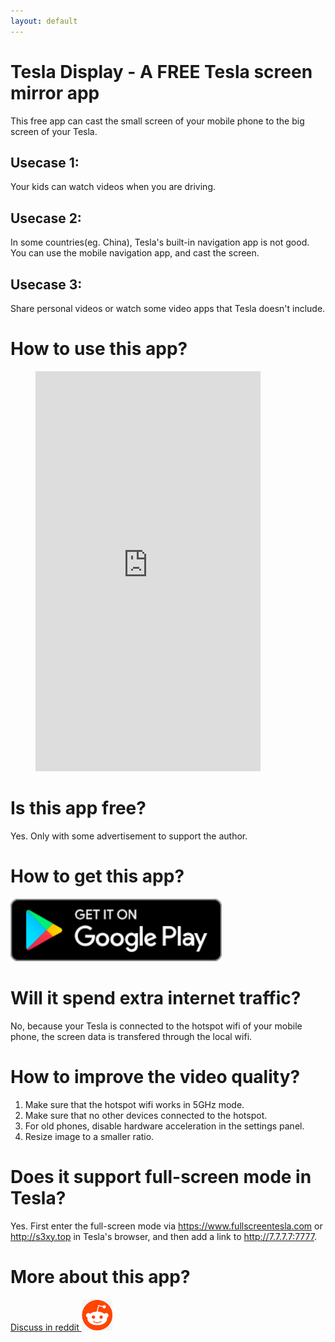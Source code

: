 ```yaml
---
layout: default
---
```


# Tesla Display - A FREE Tesla screen mirror app

This free app can cast the small screen of your mobile phone to the big screen of your Tesla.

## Usecase 1:
Your kids can watch videos when you are driving.

## Usecase 2:
In some countries(eg. China), Tesla's built-in navigation app is not good. You can use the mobile navigation app, and cast the screen. 

## Usecase 3:
Share personal videos or watch some video apps that Tesla doesn't include.

# How to use this app?
<!-- blank line -->
<figure class="video_container">
  <iframe width="360" height="640" src="https://www.youtube.com/embed/ixLnKFQ4EfQ" frameborder="0" allowfullscreen="true"> </iframe>
</figure>
<!-- blank line -->

# Is this app free?

Yes. Only with some advertisement to support the author.

# How to get this app?

<a href ="https://play.google.com/store/apps/details?id=io.github.blackpill.tesladisplay"><img src="./google-play-badge.svg" height="100px"></a>

# Will it spend extra internet traffic?

No, because your Tesla is connected to the hotspot wifi of your mobile phone, the screen data is transfered through the local wifi. 

# How to improve the video quality?

1. Make sure that the hotspot wifi works in 5GHz mode.
2. Make sure that no other devices connected to the hotspot.
3. For old phones, disable hardware acceleration in the settings panel.
4. Resize image to a smaller ratio.

# Does it support full-screen mode in Tesla?
Yes. First enter the full-screen mode via https://www.fullscreentesla.com or http://s3xy.top in Tesla's browser, and then add a link to http://7.7.7.7:7777.

# More about this app?

<a href ="https://www.reddit.com/r/tesladisplay/" target="_blank">Discuss in reddit <img src="reddit.png" height=50px></a>